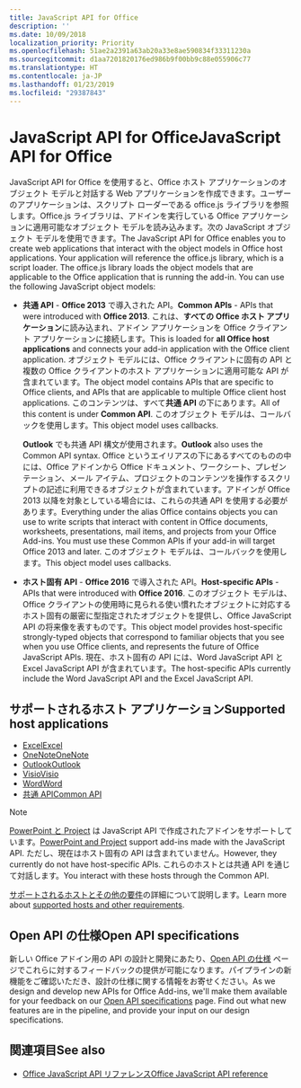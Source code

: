 ```yaml
---
title: JavaScript API for Office
description: ''
ms.date: 10/09/2018
localization_priority: Priority
ms.openlocfilehash: 51ae2a2391a63ab20a33e8ae590834f33311230a
ms.sourcegitcommit: d1aa7201820176ed986b9f00bb9c88e055906c77
ms.translationtype: HT
ms.contentlocale: ja-JP
ms.lasthandoff: 01/23/2019
ms.locfileid: "29387843"
---
```

# <a name="javascript-api-for-office"></a><span data-ttu-id="2c310-102">JavaScript API for Office</span><span class="sxs-lookup"><span data-stu-id="2c310-102">JavaScript API for Office</span></span>

<span data-ttu-id="2c310-p101">JavaScript API for Office を使用すると、Office ホスト アプリケーションのオブジェクト モデルと対話する Web アプリケーションを作成できます。ユーザーのアプリケーションは、スクリプト ローダーである office.js ライブラリを参照します。Office.js ライブラリは、アドインを実行している Office アプリケーションに適用可能なオブジェクト モデルを読み込みます。次の JavaScript オブジェクト モデルを使用できます。</span><span class="sxs-lookup"><span data-stu-id="2c310-p101">The JavaScript API for Office enables you to create web applications that interact with the object models in Office host applications. Your application will reference the office.js library, which is a script loader. The office.js library loads the object models that are applicable to the Office application that is running the add-in. You can use the following JavaScript object models:</span></span>

- <span data-ttu-id="2c310-107">**共通 API** - **Office 2013** で導入された API。</span><span class="sxs-lookup"><span data-stu-id="2c310-107">**Common APIs** - APIs that were introduced with **Office 2013**.</span></span> <span data-ttu-id="2c310-108">これは、**すべての Office ホスト アプリケーション**に読み込まれ、アドイン アプリケーションを Office クライアント アプリケーションに接続します。</span><span class="sxs-lookup"><span data-stu-id="2c310-108">This is loaded for **all Office host applications** and connects your add-in application with the Office client application.</span></span> <span data-ttu-id="2c310-109">オブジェクト モデルには、Office クライアントに固有の API と複数の Office クライアントのホスト アプリケーションに適用可能な API が含まれています。</span><span class="sxs-lookup"><span data-stu-id="2c310-109">The object model contains APIs that are specific to Office clients, and APIs that are applicable to multiple Office client host applications.</span></span> <span data-ttu-id="2c310-110">このコンテンツは、すべて**共通 API** の下にあります。</span><span class="sxs-lookup"><span data-stu-id="2c310-110">All of this content is under **Common API**.</span></span> <span data-ttu-id="2c310-111">このオブジェクト モデルは、コールバックを使用します。</span><span class="sxs-lookup"><span data-stu-id="2c310-111">This object model uses callbacks.</span></span> 

  <span data-ttu-id="2c310-112">**Outlook** でも共通 API 構文が使用されます。</span><span class="sxs-lookup"><span data-stu-id="2c310-112">**Outlook** also uses the Common API syntax.</span></span> <span data-ttu-id="2c310-113">Office というエイリアスの下にあるすべてのものの中には、Office アドインから Office ドキュメント、ワークシート、プレゼンテーション、メール アイテム、プロジェクトのコンテンツを操作するスクリプトの記述に利用できるオブジェクトが含まれています。アドインが Office 2013 以降を対象としている場合には、これらの共通 API を使用する必要があります。</span><span class="sxs-lookup"><span data-stu-id="2c310-113">Everything under the alias Office contains objects you can use to write scripts that interact with content in Office documents, worksheets, presentations, mail items, and projects from your Office Add-ins. You must use these Common APIs if your add-in will target Office 2013 and later.</span></span> <span data-ttu-id="2c310-114">このオブジェクト モデルは、コールバックを使用します。</span><span class="sxs-lookup"><span data-stu-id="2c310-114">This object model uses callbacks.</span></span>

- <span data-ttu-id="2c310-115">**ホスト固有 API** - **Office 2016** で導入された API。</span><span class="sxs-lookup"><span data-stu-id="2c310-115">**Host-specific APIs** - APIs that were introduced with **Office 2016**.</span></span> <span data-ttu-id="2c310-116">このオブジェクト モデルは、Office クライアントの使用時に見られる使い慣れたオブジェクトに対応するホスト固有の厳密に型指定されたオブジェクトを提供し、Office JavaScript API の将来像を表すものです。</span><span class="sxs-lookup"><span data-stu-id="2c310-116">This object model provides host-specific strongly-typed objects that correspond to familiar objects that you see when you use Office clients, and represents the future of Office JavaScript APIs.</span></span> <span data-ttu-id="2c310-117">現在、ホスト固有の API には、Word JavaScript API と Excel JavaScript API が含まれています。</span><span class="sxs-lookup"><span data-stu-id="2c310-117">The host-specific APIs currently include the Word JavaScript API and the Excel JavaScript API.</span></span>

## <a name="supported-host-applications"></a><span data-ttu-id="2c310-118">サポートされるホスト アプリケーション</span><span class="sxs-lookup"><span data-stu-id="2c310-118">Supported host applications</span></span>

- [<span data-ttu-id="2c310-119">Excel</span><span class="sxs-lookup"><span data-stu-id="2c310-119">Excel</span></span>](overview/excel-add-ins-reference-overview.md)
- [<span data-ttu-id="2c310-120">OneNote</span><span class="sxs-lookup"><span data-stu-id="2c310-120">OneNote</span></span>](overview/onenote-add-ins-javascript-reference.md)
- [<span data-ttu-id="2c310-121">Outlook</span><span class="sxs-lookup"><span data-stu-id="2c310-121">Outlook</span></span>](requirement-sets/outlook-api-requirement-sets.md)
- [<span data-ttu-id="2c310-122">Visio</span><span class="sxs-lookup"><span data-stu-id="2c310-122">Visio</span></span>](overview/visio-javascript-reference-overview.md)
- [<span data-ttu-id="2c310-123">Word</span><span class="sxs-lookup"><span data-stu-id="2c310-123">Word</span></span>](overview/word-add-ins-reference-overview.md)
- [<span data-ttu-id="2c310-124">共通 API</span><span class="sxs-lookup"><span data-stu-id="2c310-124">Common API</span></span>](requirement-sets/office-add-in-requirement-sets.md)

> [!NOTE] 
> <span data-ttu-id="2c310-125">[PowerPoint と Project](requirement-sets/powerpoint-and-project-note.md) は JavaScript API で作成されたアドインをサポートしています。</span><span class="sxs-lookup"><span data-stu-id="2c310-125">[PowerPoint and Project](requirement-sets/powerpoint-and-project-note.md) support add-ins made with the JavaScript API.</span></span> <span data-ttu-id="2c310-126">ただし、現在はホスト固有の API は含まれていません。</span><span class="sxs-lookup"><span data-stu-id="2c310-126">However, they currently do not have host-specific APIs.</span></span> <span data-ttu-id="2c310-127">これらのホストとは共通 API を通じて対話します。</span><span class="sxs-lookup"><span data-stu-id="2c310-127">You interact with these hosts through the Common API.</span></span>

<span data-ttu-id="2c310-128">[サポートされるホストとその他の要件](../concepts/requirements-for-running-office-add-ins.md)の詳細について説明します。</span><span class="sxs-lookup"><span data-stu-id="2c310-128">Learn more about [supported hosts and other requirements](../concepts/requirements-for-running-office-add-ins.md).</span></span>

## <a name="open-api-specifications"></a><span data-ttu-id="2c310-129">Open API の仕様</span><span class="sxs-lookup"><span data-stu-id="2c310-129">Open API specifications</span></span>

<span data-ttu-id="2c310-p106">新しい Office アドイン用の API の設計と開発にあたり、[Open API の仕様](openspec.md) ページでこれらに対するフィードバックの提供が可能になります。パイプラインの新機能をご確認いただき、設計の仕様に関する情報をお寄せください。</span><span class="sxs-lookup"><span data-stu-id="2c310-p106">As we design and develop new APIs for Office Add-ins, we'll make them available for your feedback on our [Open API specifications](openspec.md) page. Find out what new features are in the pipeline, and provide your input on our design specifications.</span></span>

## <a name="see-also"></a><span data-ttu-id="2c310-132">関連項目</span><span class="sxs-lookup"><span data-stu-id="2c310-132">See also</span></span>

- [<span data-ttu-id="2c310-133">Office JavaScript API リファレンス</span><span class="sxs-lookup"><span data-stu-id="2c310-133">Office JavaScript API reference</span></span>](https://docs.microsoft.com/javascript/api/overview/office)
